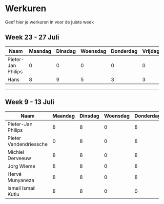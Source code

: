 # Werkuren

Geef hier je werkuren in voor de juiste week

## Week 23 - 27  Juli
| Naam | Maandag | Dinsdag | Woensdag | Donderdag | Vrijdag |
| ---- | ------- | ------- | -------- | --------- | ------- |
| Pieter-Jan Philips | 0 | 0 | 0 | 0 | 0 |
| Hans | 8 | 9 | 5 | 3 | 3 |

----

## Week 9 - 13  Juli
| Naam | Maandag | Dinsdag | Woensdag | Donderdag | Vrijdag |
| ---- | ------- | ------- | -------- | --------- | ------- |
| Pieter-Jan Philips | 8 | 8 | 0 | 8 | 8 |
| Pieter Vandendriessche | 0 | 8 | 0 | 8 | 0 |
| Michiel Derveeuw | 8 | 8 | 0 | 8 | 8 |
| Jorg Wieme | 8 | 8 | 0 | 8 | 8 |
| Hervé Munyaneza | 8 | 8 | 0 | 8 | 8 |
| Ismail Ismail Kutlu | 8 | 8 | 0 | 0 | 0 |

